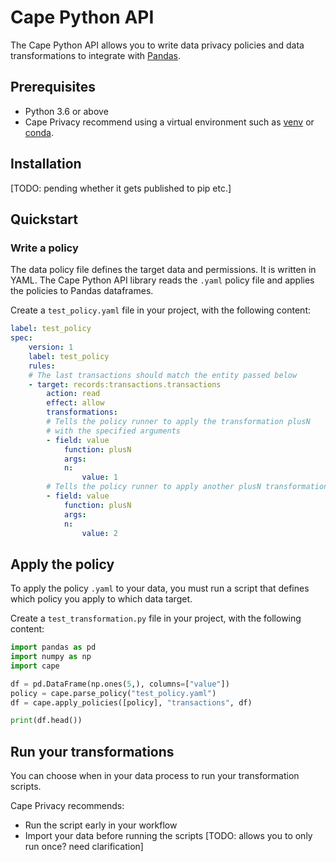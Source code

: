 # Cape Python API

The Cape Python API allows you to write data privacy policies and data transformations to integrate with [Pandas](https://pandas.pydata.org/).

## Prerequisites

* Python 3.6 or above
* Cape Privacy recommend using a virtual environment such as [venv](https://docs.python.org/3/library/venv.html) or [conda](https://www.anaconda.com/products/individual).

## Installation 

[TODO: pending whether it gets published to pip etc.]

## Quickstart

### Write a policy

The data policy file defines the target data and permissions. It is written in YAML. The Cape Python API library reads the `.yaml` policy file and applies the policies to Pandas dataframes.

Create a `test_policy.yaml` file in your project, with the following content:

```yaml
label: test_policy
spec:
    version: 1
    label: test_policy
    rules:
    # The last transactions should match the entity passed below
    - target: records:transactions.transactions
        action: read
        effect: allow
        transformations:
        # Tells the policy runner to apply the transformation plusN 
        # with the specified arguments
        - field: value
            function: plusN
            args:
            n:
                value: 1
        # Tells the policy runner to apply another plusN transformation
        - field: value
            function: plusN
            args:
            n:
                value: 2
```


## Apply the policy

To apply the policy `.yaml` to your data, you must run a script that defines which policy you apply to which data target.

Create a `test_transformation.py` file in your project, with the following content:

```python
import pandas as pd
import numpy as np
import cape

df = pd.DataFrame(np.ones(5,), columns=["value"])
policy = cape.parse_policy("test_policy.yaml")
df = cape.apply_policies([policy], "transactions", df)

print(df.head())
```

## Run your transformations

You can choose when in your data process to run your transformation scripts.

Cape Privacy recommends:

* Run the script early in your workflow
* Import your data before running the scripts [TODO: allows you to only run once? need clarification]